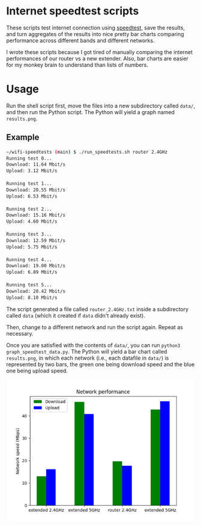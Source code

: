 # Internet speedtest scripts

These scripts test internet connection using
[speedtest](https://www.speedtest.net/apps/cli), save the results, and turn
aggregates of the results into nice pretty bar charts comparing performance
across different bands and different networks.

I wrote these scripts because I got tired of manually comparing the internet
performances of our router vs a new extender. Also, bar charts are easier for
my monkey brain to understand than lists of numbers.

# Usage

Run the shell script first, move the files into a new subdirectory called
`data/`, and then run the Python script. The Python will yield a graph named
`results.png`.

## Example
```sh
~/wifi-speedtests (main) $ ./run_speedtests.sh router 2.4GHz
Running test 0...
Download: 11.64 Mbit/s
Upload: 3.12 Mbit/s

Running test 1...
Download: 20.55 Mbit/s
Upload: 6.53 Mbit/s

Running test 2...
Download: 15.16 Mbit/s
Upload: 4.60 Mbit/s

Running test 3...
Download: 12.59 Mbit/s
Upload: 5.75 Mbit/s

Running test 4...
Download: 19.00 Mbit/s
Upload: 6.89 Mbit/s

Running test 5...
Download: 20.42 Mbit/s
Upload: 8.10 Mbit/s
```

The script generated a file called `router_2.4GHz.txt` inside a subdirectory
called `data` (which it created if `data` didn't already exist). 

Then, change to a different network and run the script again. Repeat as
necessary.

Once you are satisfied with the contents of `data/`, you can run `python3
graph_speedtest_data.py`. The Python will yield a bar chart called
`results.png`, in which each network (i.e., each datafile in `data/`) is
represented by two bars, the green one being download speed and the blue one
being upload speed.

![Example output bar chart](example_results.png)
